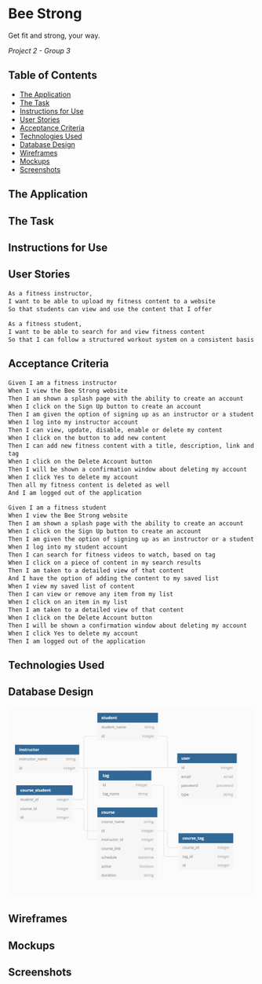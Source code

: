 # Bee Strong
Get fit and strong, your way.

*Project 2 - Group 3*

## Table of Contents
- [The Application](#the-application)
- [The Task](#the-task)
- [Instructions for Use](#instructions-for-use)
- [User Stories](#user-stories)
- [Acceptance Criteria](#acceptance-criteria)
- [Technologies Used](#technologies-used)
- [Database Design](#database-design)
- [Wireframes](#wireframes)
- [Mockups](#mockups)
- [Screenshots](#screenshots)

## The Application

## The Task

## Instructions for Use

## User Stories
```
As a fitness instructor, 
I want to be able to upload my fitness content to a website
So that students can view and use the content that I offer
```
```
As a fitness student,
I want to be able to search for and view fitness content 
So that I can follow a structured workout system on a consistent basis
```
## Acceptance Criteria
```gherkin
Given I am a fitness instructor
When I view the Bee Strong website
Then I am shown a splash page with the ability to create an account
When I click on the Sign Up button to create an account
Then I am given the option of signing up as an instructor or a student
When I log into my instructor account
Then I can view, update, disable, enable or delete my content
When I click on the button to add new content
Then I can add new fitness content with a title, description, link and tag
When I click on the Delete Account button
Then I will be shown a confirmation window about deleting my account
When I click Yes to delete my account
Then all my fitness content is deleted as well
And I am logged out of the application
```
```
Given I am a fitness student
When I view the Bee Strong website
Then I am shown a splash page with the ability to create an account
When I click on the Sign Up button to create an account
Then I am given the option of signing up as an instructor or a student
When I log into my student account
Then I can search for fitness videos to watch, based on tag
When I click on a piece of content in my search results
Then I am taken to a detailed view of that content
And I have the option of adding the content to my saved list
When I view my saved list of content
Then I can view or remove any item from my list
When I click on an item in my list
Then I am taken to a detailed view of that content
When I click on the Delete Account button
Then I will be shown a confirmation window about deleting my account
When I click Yes to delete my account
Then I am logged out of the application

```
## Technologies Used

## Database Design
![image](assets/schema.png)

## Wireframes

## Mockups

## Screenshots 